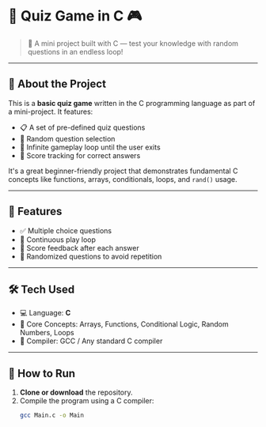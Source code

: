 # 🧠 Quiz Game in C 🎮

> 🎯 A mini project built with C — test your knowledge with random questions in an endless loop!

---

## 📘 About the Project

This is a **basic quiz game** written in the C programming language as part of a mini-project. It features:

- 📋 A set of pre-defined quiz questions
- 🎲 Random question selection
- 🔁 Infinite gameplay loop until the user exits
- 🧮 Score tracking for correct answers

It's a great beginner-friendly project that demonstrates fundamental C concepts like functions, arrays, conditionals, loops, and `rand()` usage.

---

## 🚀 Features

- ✅ Multiple choice questions
- 🔁 Continuous play loop
- 🎯 Score feedback after each answer
- 🧠 Randomized questions to avoid repetition

---

## 🛠️ Tech Used

- 💻 Language: **C**
- 🧮 Core Concepts: Arrays, Functions, Conditional Logic, Random Numbers, Loops
- 🧰 Compiler: GCC / Any standard C compiler

---
## 🧪 How to Run

1. **Clone or download** the repository.
2. Compile the program using a C compiler:
   ```bash
   gcc Main.c -o Main 
